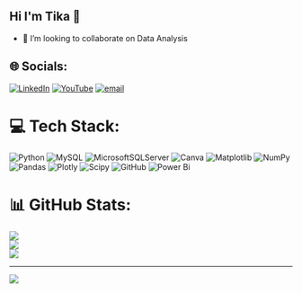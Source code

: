 ## Hi I'm Tika 👋
- 🔭 I’m looking to collaborate on Data Analysis


## 🌐 Socials:
[![LinkedIn](https://img.shields.io/badge/LinkedIn-%230077B5.svg?logo=linkedin&logoColor=white)](https://linkedin.com/in/sitimustikaayu) [![YouTube](https://img.shields.io/badge/YouTube-%23FF0000.svg?logo=YouTube&logoColor=white)](https://youtube.com/@@sitimustikaayu) [![email](https://img.shields.io/badge/Email-D14836?logo=gmail&logoColor=white)](mailto:sitimustika547@gmail.com) 

# 💻 Tech Stack:
![Python](https://img.shields.io/badge/python-3670A0?style=for-the-badge&logo=python&logoColor=ffdd54) ![MySQL](https://img.shields.io/badge/mysql-4479A1.svg?style=for-the-badge&logo=mysql&logoColor=white) ![MicrosoftSQLServer](https://img.shields.io/badge/Microsoft%20SQL%20Server-CC2927?style=for-the-badge&logo=microsoft%20sql%20server&logoColor=white) ![Canva](https://img.shields.io/badge/Canva-%2300C4CC.svg?style=for-the-badge&logo=Canva&logoColor=white) ![Matplotlib](https://img.shields.io/badge/Matplotlib-%23ffffff.svg?style=for-the-badge&logo=Matplotlib&logoColor=black) ![NumPy](https://img.shields.io/badge/numpy-%23013243.svg?style=for-the-badge&logo=numpy&logoColor=white) ![Pandas](https://img.shields.io/badge/pandas-%23150458.svg?style=for-the-badge&logo=pandas&logoColor=white) ![Plotly](https://img.shields.io/badge/Plotly-%233F4F75.svg?style=for-the-badge&logo=plotly&logoColor=white) ![Scipy](https://img.shields.io/badge/SciPy-%230C55A5.svg?style=for-the-badge&logo=scipy&logoColor=%white) ![GitHub](https://img.shields.io/badge/github-%23121011.svg?style=for-the-badge&logo=github&logoColor=white) ![Power Bi](https://img.shields.io/badge/power_bi-F2C811?style=for-the-badge&logo=powerbi&logoColor=black)
# 📊 GitHub Stats:
![](https://github-readme-stats.vercel.app/api?username=sitimustikaayu&theme=dark&hide_border=false&include_all_commits=false&count_private=false)<br/>
![](https://nirzak-streak-stats.vercel.app/?user=sitimustikaayu&theme=dark&hide_border=false)<br/>
![](https://github-readme-stats.vercel.app/api/top-langs/?username=sitimustikaayu&theme=dark&hide_border=false&include_all_commits=false&count_private=false&layout=compact)

---
[![](https://visitcount.itsvg.in/api?id=sitimustikaayu&icon=0&color=0)](https://visitcount.itsvg.in)

<!-- Proudly created with GPRM ( https://gprm.itsvg.in ) -->
